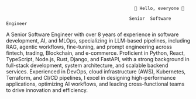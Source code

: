                                                      👋 Hello, everyone 👋

                                                   Senior  Software  Engineer

A Senior Software Engineer with over 8 years of experience in software development, AI, and MLOps,  specializing in LLM-based pipelines, including RAG, agentic workflows, fine-tuning, and prompt engineering across fintech, trading, Blockchain, and e-commerce. Proficient in Python, React, TypeScript, Node.js, Rust, Django, and FastAPI, with a strong background in full-stack development, system architecture, and scalable backend services. Experienced in DevOps, cloud infrastructure (AWS), Kubernetes, Terraform, and CI/CD pipelines, I excel in designing high-performance applications, optimizing AI workflows, and leading cross-functional teams to drive innovation and efficiency.

<!--
**SuperSmile0426/SuperSmile0426** is a ✨ _special_ ✨ repository because its `README.md` (this file) appears on your GitHub profile.

Here are some ideas to get you started:

- 🔭 I’m currently working on ...
- 🌱 I’m currently learning ...
- 👯 I’m looking to collaborate on ...
- 🤔 I’m looking for help with ...
- 💬 Ask me about ...
- 📫 How to reach me: ...
- 😄 Pronouns: ...
- ⚡ Fun fact: ...
-->
